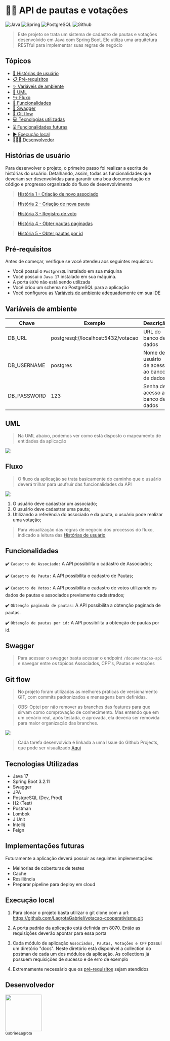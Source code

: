# 🙋🏼 API de pautas e votações

![Java](https://img.shields.io/badge/Java-ED8B00?style=for-the-badge&logo=java&logoColor=white)
![Spring](https://img.shields.io/badge/Spring-6DB33F?style=for-the-badge&logo=spring&logoColor=white)
![PostgreSQL](https://img.shields.io/badge/PostgreSQL-316192?style=for-the-badge&logo=postgresql&logoColor=white)
![Github](https://img.shields.io/badge/GitHub-100000?style=for-the-badge&logo=github&logoColor=white)

>Este projeto se trata um sistema de cadastro de pautas e votações desenvolvido em Java com Spring Boot. Ele utiliza uma arquitetura
RESTful para implementar suas regras de negócio

## Tópicos

- [📖 Histórias de usuário](#histórias-de-usuário)
- [📋 Pré-requisitos](#pré-requisitos)
- [✨ Variáveis de ambiente](#variáveis-de-ambiente)
- [📜 UML](#uml)
- [↪ Fluxo](#fluxo)
- [🚀 Funcionalidades](#funcionalidades)
- [📃 Swagger](#swagger)
- [🐙 Git flow](#git-flow)
- [💻 Tecnologias utilizadas](#tecnologias-utilizadas)
- [⌛ Funcionalidades futuras](#Implementações-futuras)
- [▶ Execução local](#Execução-local)
- [👨🏼‍💻 Desenvolvedor](#desenvolvedor)

## Histórias de usuário

Para desenvolver o projeto, o primeiro passo foi realizar a escrita de histórias do usuário. Detalhando, assim, 
todas as funcionalidades que deveriam ser desenvolvidas para garantir uma boa documentação do código e progresso 
organizado do fluxo de desenvolvimento
 
> [História 1 - Criação de novo associado](https://github.com/LagrotaGabriel/votacao-cooperativismo/blob/main/src/main/resources/docs/historias/HISTORIA-1-CRIACAO_NOVO_ASSOCIADO.pdf)
 
> [História 2 - Criação de nova pauta](https://github.com/LagrotaGabriel/votacao-cooperativismo/blob/main/src/main/resources/docs/historias/HISTORIA-2-CRIACAO_NOVA_PAUTA.pdf)
 
> [História 3 - Registro de voto](https://github.com/LagrotaGabriel/votacao-cooperativismo/blob/main/src/main/resources/docs/historias/HISTORIA-3-REGISTRAR_VOTO.pdf)
 
> [História 4 - Obter pautas paginadas](https://github.com/LagrotaGabriel/votacao-cooperativismo/blob/main/src/main/resources/docs/historias/HISTORIA-4-OBTER_PAUTAS.pdf)

> [História 5 - Obter pautas por id](https://github.com/LagrotaGabriel/votacao-cooperativismo/blob/main/src/main/resources/docs/historias/HISTORIA-5-OBTER_PAUTA_POR_ID.pdf)

## Pré-requisitos

Antes de começar, verifique se você atendeu aos seguintes requisitos:

- Você possui o `PostgreSQL` instalado em sua máquina
- Você possui o `Java 17` instalado em sua máquina.
- A porta `8070` não está sendo utilizada
- Você criou um schema no PostgreSQL para a aplicação
- Você configurou as [Variáveis de ambiente](#variáveis-de-ambiente) adequadamente em sua IDE

## Variáveis de ambiente

| Chave         | Exemplo                             | Descrição                                   |
|---------------|-------------------------------------|---------------------------------------------|
| DB_URL        | postgresql://localhost:5432/votacao | URL do banco de dados                       |
| DB_USERNAME   | postgres                            | Nome de usuário de acesso ao banco de dados |
| DB_PASSWORD   | 123                                 | Senha de acesso ao banco de dados           |

## UML

> Na UML abaixo, podemos ver como está disposto o mapeamento de entidades da aplicação

![](src/main/resources/docs/uml/UML.png)

## Fluxo

> O fluxo da aplicação se trata basicamente do caminho que o usuário deverá trilhar para usufruir das 
> funcionalidades da API

![](src/main/resources/docs/fluxo/fluxo.png)

1. O usuário deve cadastrar um associado;
2. O usuário deve cadastrar uma pauta;
3. Utilizando a referência do associado e da pauta, o usuário pode realizar uma votação;

> Para visualização das regras de negócio dos processos do fluxo, indicado a leitura das 
> [Histórias de usuário](#histórias-de-usuário)

## Funcionalidades

:heavy_check_mark: `Cadastro de Associado:` A API possibilita o cadastro de Associados;

:heavy_check_mark: `Cadastro de Pauta:` A API possibilita o cadastro de Pautas;

:heavy_check_mark: `Cadastro de Votos:` A API possibilita o cadastro de votos utilizando os dados de pautas e
associados previamente cadastrados;

:heavy_check_mark: `Obtenção paginada de pautas:` A API possibilita a obtenção paginada de pautas.

:heavy_check_mark: `Obtenção de pautas por id:` A API possibilita a obtenção de pautas por id.

## Swagger

> Para acessar o swagger basta acessar o endpoint `/documentacao-api` e navegar entre os tópicos Associados, CPF's, 
> Pautas e votações

## Git flow

> No projeto foram utilizadas as melhores práticas de versionamento GIT, com commits padronizados e mensagens bem definidas.

> OBS: Optei por não remover as branches das features para que sirvam como comprovação de conhecimento. Mas entendo 
> que em um cenário real, após testada, e aprovada, ela deveria ser removida para maior organização das branches.

![](src/main/resources/docs/fluxo/git.png)

> Cada tarefa desenvolvida é linkada a uma Issue do Github Projects, que pode ser visualizado [Aqui](https://github.com/users/LagrotaGabriel/projects/5/views/1)

## Tecnologias Utilizadas

- Java 17
- Spring Boot 3.2.11
- Swagger
- JPA
- PostgreSQL (Dev, Prod)
- H2 (Test)
- Postman
- Lombok
- J Unit
- Intellij
- Feign

## Implementações futuras

Futuramente a aplicação deverá possuir as seguintes implementações:
- Melhorias de coberturas de testes
- Cache
- Resiliência
- Preparar pipeline para deploy em cloud

## Execução local

1. Para clonar o projeto basta utilizar o git clone com a url:<br>https://github.com/LagrotaGabriel/votacao-cooperativismo.git

2. A porta padrão da aplicação está definida em 8070. Então as requisições deverão apontar para essa porta  

3. Cada módulo de aplicação `Associados, Pautas, Votações e CPF` possui um diretório "docs". Neste diretório está disponível a
   collection do postman de cada um dos módulos da aplicação. As collections já possuem requisições de sucesso e de erro
   de exemplo  

4. Extremamente necessário que os [pré-requisitos](#pré-requisitos) sejam atendidos

## Desenvolvedor

[<img src="https://avatars.githubusercontent.com/u/95034068?s=400&u=e6564e30a8bb550bd02aac95951f4e0dff78fc48&v=4" width=115><br><sub>Gabriel Lagrota</sub>](https://github.com/LagrotaGabriel)